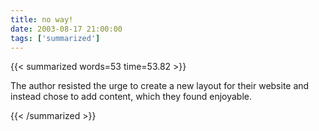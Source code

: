 ```yaml
---
title: no way!
date: 2003-08-17 21:00:00
tags: ['summarized']
---
```


{{< summarized words=53 time=53.82 >}}

The author resisted the urge to create a new layout for their website and instead chose to add content, which they found enjoyable.

{{< /summarized >}}